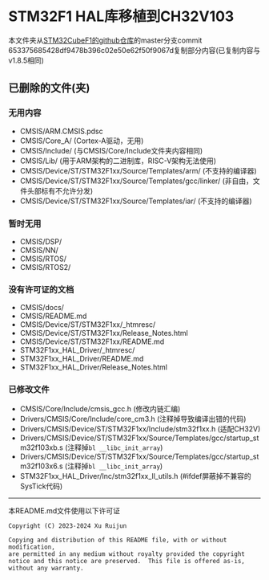 # STM32F1 HAL库移植到CH32V103
本文件夹从[STM32CubeF1的github仓库](https://github.com/STMicroelectronics/STM32CubeF1)的master分支commit 653375685428df9478b396c02e50e62f50f9067d复制部分内容(已复制内容与v1.8.5相同)

## 已删除的文件(夹)
### 无用内容
- CMSIS/ARM.CMSIS.pdsc
- CMSIS/Core_A/ (Cortex-A驱动，无用)
- CMSIS/Include/ (与CMSIS/Core/Include文件夹内容相同)
- CMSIS/Lib/ (用于ARM架构的二进制库，RISC-V架构无法使用)
- CMSIS/Device/ST/STM32F1xx/Source/Templates/arm/ (不支持的编译器)
- CMSIS/Device/ST/STM32F1xx/Source/Templates/gcc/linker/ (非自由，文件头部标有不允许分发)
- CMSIS/Device/ST/STM32F1xx/Source/Templates/iar/ (不支持的编译器)
### 暂时无用
- CMSIS/DSP/
- CMSIS/NN/
- CMSIS/RTOS/
- CMSIS/RTOS2/
### 没有许可证的文档
- CMSIS/docs/
- CMSIS/README.md
- CMSIS/Device/ST/STM32F1xx/_htmresc/
- CMSIS/Device/ST/STM32F1xx/Release_Notes.html
- CMSIS/Device/ST/STM32F1xx/README.md
- STM32F1xx_HAL_Driver/_htmresc/
- STM32F1xx_HAL_Driver/README.md
- STM32F1xx_HAL_Driver/Release_Notes.html
### 已修改文件
- CMSIS/Core/Include/cmsis_gcc.h (修改内链汇编)
- Drivers/CMSIS/Core/Include/core_cm3.h (注释掉导致编译出错的代码)
- Drivers/CMSIS/Device/ST/STM32F1xx/Include/stm32f1xx.h (适配CH32V)
- Drivers/CMSIS/Device/ST/STM32F1xx/Source/Templates/gcc/startup_stm32f103xb.s (注释掉`bl __libc_init_array`)
- Drivers/CMSIS/Device/ST/STM32F1xx/Source/Templates/gcc/startup_stm32f103x6.s (注释掉`bl __libc_init_array`)
- STM32F1xx_HAL_Driver/Inc/stm32f1xx_ll_utils.h (#ifdef屏蔽掉不兼容的SysTick代码)
---

本README.md文件使用以下许可证
```
Copyright (C) 2023-2024 Xu Ruijun

Copying and distribution of this README file, with or without modification,
are permitted in any medium without royalty provided the copyright
notice and this notice are preserved.  This file is offered as-is,
without any warranty.
```

